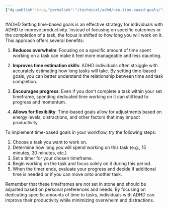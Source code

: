 ```yaml
---
{"dg-publish":true,"permalink":"/technical/adhd/use-time-based-goals/","noteIcon":"Technical","created":"2023-04-10T13:00:36.607+02:00","updated":"2023-04-10T13:32:20.508+02:00"}
---
```


#ADHD 
Setting time-based goals is an effective strategy for individuals with ADHD to improve productivity. Instead of focusing on specific outcomes or the completion of a task, the focus is shifted to how long you will work on it. This approach offers several benefits:

1. **Reduces overwhelm**: Focusing on a specific amount of time spent working on a task can make it feel more manageable and less daunting.

2. **Improves time estimation skills**: ADHD individuals often struggle with accurately estimating how long tasks will take. By setting time-based goals, you can better understand the relationship between time and task completion.

3. **Encourages progress**: Even if you don't complete a task within your set timeframe, spending dedicated time working on it can still lead to progress and momentum.

4. **Allows for flexibility**: Time-based goals allow for adjustments based on energy levels, distractions, and other factors that may impact productivity.

To implement time-based goals in your workflow, try the following steps:

1. Choose a task you want to work on.
2. Determine how long you will spend working on this task (e.g., 15 minutes, 30 minutes, etc.)
3. Set a timer for your chosen timeframe.
4. Begin working on the task and focus solely on it during this period.
5. When the timer ends, evaluate your progress and decide if additional time is needed or if you can move onto another task.

Remember that these timeframes are not set in stone and should be adjusted based on personal preferences and needs. By focusing on dedicating specific amounts of time to tasks, individuals with ADHD can improve their productivity while minimizing overwhelm and distractions.